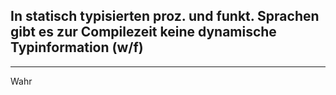 ## In statisch typisierten proz. und funkt. Sprachen gibt es zur Compilezeit keine dynamische Typinformation (w/f)
---
Wahr